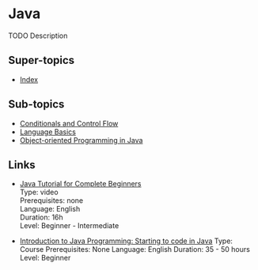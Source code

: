 # Java

TODO Description

## Super-topics

- [Index](README.md)

## Sub-topics

- [Conditionals and Control Flow](conditionals-and-control-flow.md)
- [Language Basics](language-basics.md)
- [Object-oriented Programming in Java](object-oriented-programming-in-java.md)

## Links

- [Java Tutorial for Complete Beginners](https://www.udemy.com/java-tutorial/)  
  Type: video  
  Prerequisites: none  
  Language: English  
  Duration: 16h  
  Level: Beginner - Intermediate

- [Introduction to Java Programming: Starting to code in Java](https://www.edx.org/course/introduction-to-java-programming-starting-to-code-with-java)
  Type: Course
  Prerequisites: None
  Language: English
  Duration: 35 - 50 hours
  Level: Beginner
